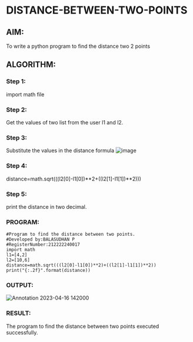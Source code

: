 # DISTANCE-BETWEEN-TWO-POINTS

## AIM:
To write a python program to find the distance two 2 points
## ALGORITHM:
### Step 1: 
import math file
### Step 2: 
Get the values of two list from the user l1 and l2.
### Step 3: 
Substitute the values in the distance formula ![image](https://user-images.githubusercontent.com/118680361/230822060-3e09a537-d90b-4693-838a-3ff659d333ed.png)


### Step 4: 
distance=math.sqrt(((l2[0]-l1[0])**2+((l2[1]-l1[1])**2)))
### Step 5: 
print the distance in two decimal.

### PROGRAM:
```
#Program to find the distance between two points.
#Developed by:BALASUDHAN P 
#RegisterNumber:212222240017
import math
l1=[4,2]
l2=[10,6]
distance=math.sqrt(((l2[0]-l1[0])**2)+((l2[1]-l1[1])**2))
print("{:.2f}".format(distance))
```

### OUTPUT:
![Annotation 2023-04-16 142000](https://user-images.githubusercontent.com/118807740/232287969-a7c02bb6-f8a3-428c-960e-c2033f908f03.png)

### RESULT:
The program to find the distance between two points executed successfully.
